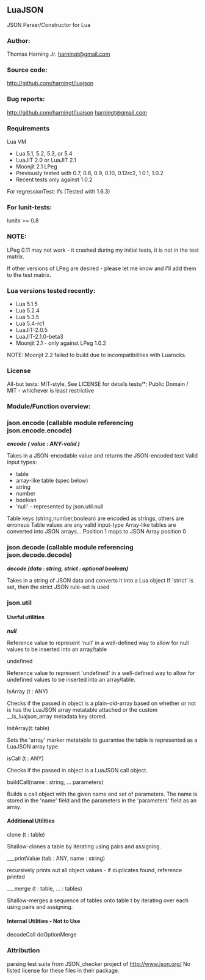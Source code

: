 ## LuaJSON
JSON Parser/Constructor for Lua

### Author:
Thomas Harning Jr. <harningt@gmail.com>

### Source code:
http://github.com/harningt/luajson

### Bug reports:
http://github.com/harningt/luajson
harningt@gmail.com

### Requirements
Lua VM
 - Lua 5.1, 5.2, 5.3, or 5.4
 - LuaJIT 2.0 or LuaJIT 2.1
 - Moonjit 2.1
LPeg
 - Previously tested with 0.7, 0.8, 0.9, 0.10, 0.12rc2, 1.0.1, 1.0.2
 - Recent tests only against 1.0.2

For regressionTest:
	lfs (Tested with 1.6.3)
### For lunit-tests:
lunitx >= 0.8

### NOTE:
LPeg 0.11 may not work - it crashed during my initial tests,
it is not in the test matrix.

If other versions of LPeg are desired - please let me know
and I'll add them to the test matrix.

### Lua versions tested recently:
* Lua 5.1.5
* Lua 5.2.4
* Lua 5.3.5
* Lua 5.4-rc1
* LuaJIT-2.0.5
* LuaJIT-2.1.0-beta3
* Moonjit 2.1 - only against LPeg 1.0.2

NOTE: Moonjit 2.2 failed to build due to incompatibilities with
Luarocks.

### License
All-but tests: MIT-style, See LICENSE for details
tests/*:       Public Domain / MIT - whichever is least restrictive

### Module/Function overview:
### json.encode (callable module referencing json.encode.encode)
___encode ( value : ANY-valid )___

Takes in a JSON-encodable value and returns the JSON-encoded text
Valid input types:
* table
* array-like table (spec below)
* string
* number
* boolean
* 'null' - represented by json.util.null

Table keys (string,number,boolean) are encoded as strings, others are erroneus
Table values are any valid input-type
Array-like tables are converted into JSON arrays...
Position 1 maps to JSON Array position 0

### json.decode (callable module referencing json.decode.decode)
___decode (data : string, strict : optional boolean)___

Takes in a string of JSON data and converts it into a Lua object
If 'strict' is set, then the strict JSON rule-set is used

### json.util
#### Useful utilities
___null___

Reference value to represent 'null' in a well-defined way to
allow for null values to be inserted into an array/table

   undefined

Reference value to represent 'undefined' in a well-defined
way to allow for undefined values to be inserted into an
array/table.

   IsArray (t : ANY)

Checks if the passed in object is a plain-old-array based on
whether or not is has the LuaJSON array metatable attached
or the custom __is_luajson_array metadata key stored.

   InitArray(t: table)

Sets the 'array' marker metatable to guarantee the table is
represented as a LuaJSON array type.

   isCall (t : ANY)

Checks if the passed in object is a LuaJSON call object.

   buildCall(name : string, ... parameters)

Builds a call object with the given name and set of parameters.
The name is stored in the 'name' field and the parameters in
the 'parameters' field as an array.

#### Additional Utilities
   clone (t : table)

Shallow-clones a table by iterating using pairs and assigning.

___printValue (tab : ANY, name : string)

recursively prints out all object values - if duplicates found, reference printed

___merge (t : table, ... : tables)

Shallow-merges a sequence of tables onto table t by iterating over each using
pairs and assigning.

#### Internal Utilities - Not to Use
   decodeCall
   doOptionMerge

### Attribution
parsing test suite from JSON_checker project of http://www.json.org/
No listed license for these files in their package.
